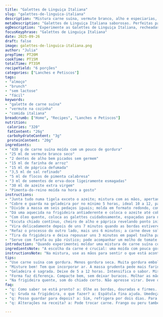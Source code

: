 ```yaml
---
title: "Galettes de Linguiça Italiana"
slug: "galettes-de-linguica-italiana"
description: "Mistura carne suína, vermute branco, alho e especiarias, moldada em galettes douradas na frigideira. Sem lactose, ovos e nozes. Substitui farinha por farinha de arroz para textura diferente. Sinal de cozimento: cor dourada e firmeza ao toque. Aromas de alho e páprica na frigideira indicam ponto certo. Ideal para brunch ou almoço prático. Refrigeração previa aumenta sabor e liga. Errar na hora de moldar pode causar desmanche, dicas para evitar."
metaDescription: "Galettes de Linguiça Italiana saborosas. Perfeitas para brunch ou almoço. Aprenda a fazer essa delícia sem lactose e ovos."
ogDescription: "Experimente as Galettes de Linguiça Italiana, recheadas de sabor e sem lactose. Ótima opção para refeições práticas e saborosas."
focusKeyphrase: "Galettes de Linguiça Italiana"
date: 2025-09-26
draft: false
image: galettes-de-linguica-italiana.png
author: "Julia"
prepTime: PT20M
cookTime: PT15M
totalTime: PT35M
recipeYield: "6 porções"
categories: ["Lanches e Petiscos"]
tags:
- "almoço"
- "brunch"
- "sem lactose"
- "fácil"
keywords:
- "galette de carne suína"
- "vermute na cozinha"
- "comida italiana"
breadcrumb: ["Home", "Recipes", "Lanches e Petiscos"]
nutrition: 
 calories: "320"
 fatContent: "26g"
 carbohydrateContent: "3g"
 proteinContent: "20g"
ingredients:
- "430 g de carne suína moída com um pouco de gordura"
- "25 ml de vermute branco seco"
- "2 dentes de alho bem picados sem germem"
- "15 ml de farinha de arroz"
- "15 ml de páprica defumada"
- "3,5 ml de sal refinado"
- "5 ml de flocos de pimenta calabresa"
- "3 ml de sementes de erva-doce ligeiramente esmagadas"
- "30 ml de azeite extra virgem"
- "Pimenta-do-reino moída na hora a gosto"
instructions:
- "Junta tudo numa tigela exceto o azeite; mistura com as mãos, apertando bem para incorporar ar e distribuir temperos."
- "Cobre e guarda na geladeira por no mínimo 5 horas, ideal 10 a 12, para apurar sabor e firmar ligas."
- "Divide a massa em seis pedaços iguais; molda em formato redondo, compacto, evitando buracos. Fica mais fácil se molhar levemente as mãos antes."
- "Dá uma aquecida na frigideira antiaderente e coloca o azeite até cobrir o fundo."
- "Com óleo quente, coloca as galettes cuidadosamente, espaçadas para não juntar água e cozinhar no vapor."
- "Escuta chiado contínuo, cheiro de alho e páprica revelando ponto inicial de dourar. Não afunda as galettes, deixa formar crosta."
- "Vira delicadamente depois de uns 7 minutos quando as bordas estiverem douradas e firmes ao toque. Se grudar, espera mais um pouco."
- "Refaz o processo do outro lado, mais uns 6 minutos; a carne deve soltar líquido transparente, sem tons vermelhos."
- "Tira da frigideira e deixa repousar uns 3 minutos em papel toalha para perder umidade e firmar."
- "Serve com farofa ou pão rústico; pode acompanhar um molho de tomate fresco ou até um chimichurri rápido para dar frescor."
introduction: "Quando experimentei moldar uma mistura de carne suína com vermute e especiarias, descobri uma coisa: o segredo está no tempo de geladeira e na textura da massa. Um galette bem feito não desmancha, mantém suculência e entrega aquela crosta crocante que só o azeite quente consegue. Já errei na hora de usar farinha branca, que deixou muito grossa e grudenta; trocar pela farinha de arroz mudou o jogo. O alho e a páprica perfumam a gordura da carne no processo de dourar, lembrando as linguiças artesanais do sul da Itália, mas com toque mais leve. Técnicas simples mas que exigem paciência e olho no fogo, sem pressa. O aroma que sobe quando vira tem que ser convidativo, quase hipnótico."
ingredientsNote: "A escolha da carne é crucial: uma moída com pouca gordura deixa o resultado seco, mas muita gordura sua textura se perde e cria bolo gorduroso. Vermute branco ajuda a equilibrar a umidade e traz um leve amargor herbal que corta a gordura. Troque a farinha de trigo comum por farinha de arroz para evitar empelotamentos e deixar as galettes mais delicadas. O alho deve estar picado bem fino para não deixar pedaços crus, isso é sinal de erro no preparo. As sementes de erva-doce, esmagadas na hora, liberam aroma sutil que lembra o sabor clássico de linguiça italiana, mas sem pesar o prato. Pimenta calabresa pode ser ajustada conforme quem vai comer: para crianças menos, para os fãs de pimenta, pode dobrar sem medo. Azeite extra virgem escolhido a dedo faz a diferença na cor do dourado, se usar óleo de soja vai perder o perfume. Tudo junto, na quantidade certa, garante equilíbrio e liga."
instructionsNote: "Na mistura, use as mãos para sentir o que está acontecendo: massa muito grudenta indica farinha insuficiente; massa seca, mais vermute ou uma colher de óleo na mistura. Refrigeração é mais que recomendação: desenvolve sabores, deixa a mistura firme para não escorrer na frigideira. Moldar galettes não é abrir massa em disco fino: compacta com cuidado e formato uniforme para cozinhar por igual. Na frigideira, temperatura média-alta é ideal, óleo deve chiar som constante e estabilizado, não espirrar ou queimar. Virar muito cedo separa a carne e cria buracos; esperar o tempo exato natural faz crosta que segura tudo. Evitar sobrecarregar frigideira; espaço é aliado do dourado. Depois de pronto, repousar é para os sucos se redistribuírem, evitando secura. Se der erro e grudar, usa uma espátula fina e raspa levemente; ajuda também umedecer as galettes antes de colocar pra fritar. Sempre tem que cheirar alho dourado e páprica tostada, esse é o sinal final da perfeição de um galette crocante e suculento."
tips:
- "Use carne suína com gordura. Menos gordura seca. Muita gordura embole. O vermute equilibra umidade. Você vai sentir na textura."
- "Misture bem! Tem que incorporar ar. A massa grudenta pede mais farinha de arroz. Seca demais? Aumente o vermute ou adicione um pouco de azeite."
- "Geladeira é sagrada. Deixe de 5 a 12 horas. Intensifica o sabor. Mistura fria ajuda a segurar na frigideira. Roubar esse tempo é erro."
- "Forma faz diferença. Compacte bem, sem deixar buracos. Molhar as mãos ajuda. Galettes precisam de cocção uniforme!"
- "Na frigideira quente, som do chiado certo. Não apresse virar. Deve dourar. Deixa a crosta se formar. Essa crocância é crucial para o sabor."
faq:
- "q: Como saber se está pronto? a: Olhe as bordas, douradas e firmes. Sinta a crocância, isso é bom sinal. Não esqueça do aroma de alho!"
- "q: Gruda na frigideira, o que fazer? a: Espátula fina ajuda. Umedeça a galette antes de fritar. Aqueça direito o azeite, isso muda."
- "q: Posso guardar para depois? a: Sim, refrigera por dois dias. Para reaquecer, frigideira quente de novo. Mantém a textura. Cuidado para não secar."
- "q: Alterações na receita? a: Pode trocar carne. Frango ou peru também funcionam. Mas a gordura é chave. Isso dá suculência e sabor."

---
```

